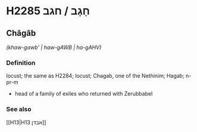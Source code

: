 # H2285 חָגָב / חגב

## Châgâb

_(khaw-gawb' | haw-ɡAWB | ha-ɡAHV)_

### Definition

locust; the same as H2284; locust; Chagab, one of the Nethinim; Hagab; n-pr-m

- head of a family of exiles who returned with Zerubbabel

### See also

[[H13|H13 אבדן]]
